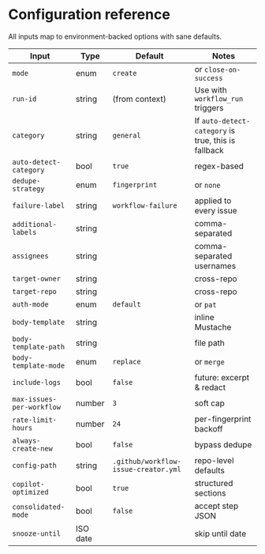 # Configuration reference

All inputs map to environment-backed options with sane defaults.

| Input | Type | Default | Notes |
| --- | --- | --- | --- |
| `mode` | enum | `create` | or `close-on-success` |
| `run-id` | string | (from context) | Use with `workflow_run` triggers |
| `category` | string | `general` | If `auto-detect-category` is true, this is fallback |
| `auto-detect-category` | bool | `true` | regex-based |
| `dedupe-strategy` | enum | `fingerprint` | or `none` |
| `failure-label` | string | `workflow-failure` | applied to every issue |
| `additional-labels` | string |  | comma-separated |
| `assignees` | string |  | comma-separated usernames |
| `target-owner` | string |  | cross-repo |
| `target-repo` | string |  | cross-repo |
| `auth-mode` | enum | `default` | or `pat` |
| `body-template` | string |  | inline Mustache |
| `body-template-path` | string |  | file path |
| `body-template-mode` | enum | `replace` | or `merge` |
| `include-logs` | bool | `false` | future: excerpt & redact |
| `max-issues-per-workflow` | number | `3` | soft cap |
| `rate-limit-hours` | number | `24` | per-fingerprint backoff |
| `always-create-new` | bool | `false` | bypass dedupe |
| `config-path` | string | `.github/workflow-issue-creator.yml` | repo-level defaults |
| `copilot-optimized` | bool | `true` | structured sections |
| `consolidated-mode` | bool | `false` | accept step JSON |
| `snooze-until` | ISO date |  | skip until date |
